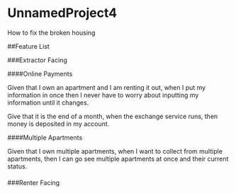 # UnnamedProject4
How to fix the broken housing

##Feature List

###Extractor Facing

####Online Payments

Given that I own an apartment and I am renting it out, when I put my information in once then I never have to worry about inputting my information until it changes.

Give that it is the end of a month, when the exchange service runs, then money is deposited in my account.

####Multiple Apartments

Given that I own multiple apartments, when I want to collect from multiple apartments, then I can go see multiple apartments at once and their current status.

####

####

####

####

####

###Renter Facing

####

####

####

####

####
